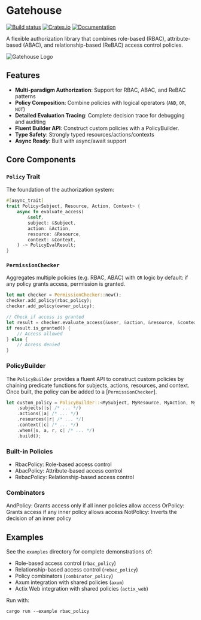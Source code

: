 # Gatehouse 

[![Build status](https://github.com/thepartly/gatehouse/actions/workflows/ci.yml/badge.svg?branch=main)](https://github.com/thepartly/gatehouse/actions/workflows/ci.yml)
[![Crates.io](https://img.shields.io/crates/v/gatehouse)](https://crates.io/crates/gatehouse)
[![Documentation](https://docs.rs/gatehouse/badge.svg)](https://docs.rs/gatehouse)

A flexible authorization library that combines role-based (RBAC), attribute-based (ABAC), and relationship-based (ReBAC) access control policies.

![Gatehouse Logo](https://raw.githubusercontent.com/thepartly/gatehouse/main/.github/logo.svg)

## Features
- **Multi-paradigm Authorization**: Support for RBAC, ABAC, and ReBAC patterns
- **Policy Composition**: Combine policies with logical operators (`AND`, `OR`, `NOT`)
- **Detailed Evaluation Tracing**: Complete decision trace for debugging and auditing
- **Fluent Builder API**: Construct custom policies with a PolicyBuilder.
- **Type Safety**: Strongly typed resources/actions/contexts
- **Async Ready**: Built with async/await support

## Core Components

### `Policy` Trait

The foundation of the authorization system:

```rust
#[async_trait]
trait Policy<Subject, Resource, Action, Context> {
    async fn evaluate_access(
        &self,
        subject: &Subject,
        action: &Action,
        resource: &Resource,
        context: &Context,
    ) -> PolicyEvalResult;
}
```

### `PermissionChecker`

Aggregates multiple policies (e.g. RBAC, ABAC) with `OR` logic by default: if any policy grants access, permission is granted.

```rust
let mut checker = PermissionChecker::new();
checker.add_policy(rbac_policy);
checker.add_policy(owner_policy);

// Check if access is granted
let result = checker.evaluate_access(&user, &action, &resource, &context).await;
if result.is_granted() {
    // Access allowed
} else {
    // Access denied
}
```

### PolicyBuilder
The `PolicyBuilder` provides a fluent API to construct custom policies by chaining predicate functions for 
subjects, actions, resources, and context. Once built, the policy can be added to a [`PermissionChecker`].

```rust
let custom_policy = PolicyBuilder::<MySubject, MyResource, MyAction, MyContext>::new("CustomPolicy")
    .subjects(|s| /* ... */)
    .actions(|a| /* ... */)
    .resources(|r| /* ... */)
    .context(|c| /* ... */)
    .when(|s, a, r, c| /* ... */)
    .build();
```

### Built-in Policies
- RbacPolicy: Role-based access control
- AbacPolicy: Attribute-based access control
- RebacPolicy: Relationship-based access control

### Combinators

AndPolicy: Grants access only if all inner policies allow access
OrPolicy: Grants access if any inner policy allows access
NotPolicy: Inverts the decision of an inner policy

## Examples

See the `examples` directory for complete demonstrations of:
- Role-based access control (`rbac_policy`)
- Relationship-based access control (`rebac_policy`)
- Policy combinators (`combinator_policy`)
- Axum integration with shared policies (`axum`)
- Actix Web integration with shared policies (`actix_web`)

Run with:

```shell
cargo run --example rbac_policy
```
